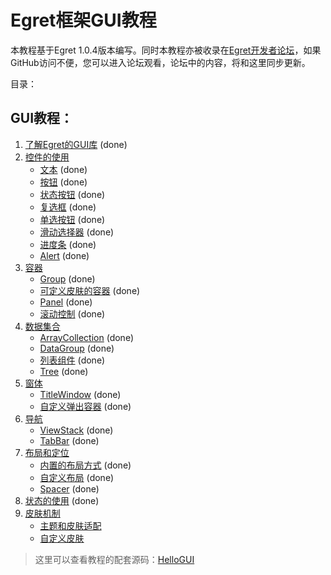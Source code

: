 Egret框架GUI教程
===============

本教程基于Egret 1.0.4版本编写。同时本教程亦被收录在[Egret开发者论坛](http://bbs.egret-labs.org/thread-260-1-1.html)，如果GitHub访问不便，您可以进入论坛观看，论坛中的内容，将和这里同步更新。

目录：

GUI教程：
----------------------------

1. [了解Egret的GUI库](https://github.com/NeoGuo/html5-documents/blob/master/egret-gui/1-intro.md) (done)
2. [控件的使用](https://github.com/NeoGuo/html5-documents/blob/master/egret-gui/2-control.md)
	* [文本](https://github.com/NeoGuo/html5-documents/blob/master/egret-gui/2-1-label.md) (done)
	* [按钮](https://github.com/NeoGuo/html5-documents/blob/master/egret-gui/2-2-button.md) (done)
	* [状态按钮](https://github.com/NeoGuo/html5-documents/blob/master/egret-gui/2-3-toglebutton.md) (done)
	* [复选框](https://github.com/NeoGuo/html5-documents/blob/master/egret-gui/2-4-checkbox.md) (done)
	* [单选按钮](https://github.com/NeoGuo/html5-documents/blob/master/egret-gui/2-5-radiobutton.md) (done)
	* [滑动选择器](https://github.com/NeoGuo/html5-documents/blob/master/egret-gui/2-6-slider.md) (done)
	* [进度条](https://github.com/NeoGuo/html5-documents/blob/master/egret-gui/2-7-progressbar.md) (done)
	* [Alert](https://github.com/NeoGuo/html5-documents/blob/master/egret-gui/2-8-alert.md) (done)
3. [容器](https://github.com/NeoGuo/html5-documents/blob/master/egret-gui/3-container.md)
	* [Group](https://github.com/NeoGuo/html5-documents/blob/master/egret-gui/3-1-group.md) (done)
	* [可定义皮肤的容器](https://github.com/NeoGuo/html5-documents/blob/master/egret-gui/3-2-skinablecontainer.md) (done)
	* [Panel](https://github.com/NeoGuo/html5-documents/blob/master/egret-gui/3-3-panel.md) (done)
	* [滚动控制](https://github.com/NeoGuo/html5-documents/blob/master/egret-gui/3-4-scroller.md) (done)
4. [数据集合](https://github.com/NeoGuo/html5-documents/blob/master/egret-gui/4-data.md)
	* [ArrayCollection](https://github.com/NeoGuo/html5-documents/blob/master/egret-gui/4-1-arraycollection.md) (done)
	* [DataGroup](https://github.com/NeoGuo/html5-documents/blob/master/egret-gui/4-2-datagroup.md) (done)
	* [列表组件](https://github.com/NeoGuo/html5-documents/blob/master/egret-gui/4-3-list.md) (done)
	* [Tree](https://github.com/NeoGuo/html5-documents/blob/master/egret-gui/4-6-tree.md) (done)
5. [窗体](https://github.com/NeoGuo/html5-documents/blob/master/egret-gui/5-window.md)
	* [TitleWindow](https://github.com/NeoGuo/html5-documents/blob/master/egret-gui/5-1-titlewindow.md) (done)
	* [自定义弹出容器](https://github.com/NeoGuo/html5-documents/blob/master/egret-gui/5-2-popup.md) (done)
6. [导航](https://github.com/NeoGuo/html5-documents/blob/master/egret-gui/6-navigator.md)
	* [ViewStack](https://github.com/NeoGuo/html5-documents/blob/master/egret-gui/6-1-viewstack.md) (done)
	* [TabBar](https://github.com/NeoGuo/html5-documents/blob/master/egret-gui/6-2-tabbar.md) (done)
7. [布局和定位](https://github.com/NeoGuo/html5-documents/blob/master/egret-gui/7-layout.md)
	* [内置的布局方式](https://github.com/NeoGuo/html5-documents/blob/master/egret-gui/7-1-defaultlayout.md) (done)
	* [自定义布局](https://github.com/NeoGuo/html5-documents/blob/master/egret-gui/7-2-customlayout.md) (done)
	* [Spacer](https://github.com/NeoGuo/html5-documents/blob/master/egret-gui/7-3-spacer.md) (done)
8. [状态的使用](https://github.com/NeoGuo/html5-documents/blob/master/egret-gui/8-state.md) (done)
9. [皮肤机制](https://github.com/NeoGuo/html5-documents/blob/master/egret-gui/9-skin.md)
	* [主题和皮肤适配](https://github.com/NeoGuo/html5-documents/blob/master/egret-gui/9-1-skinadapter.md)
	* [自定义皮肤](https://github.com/NeoGuo/html5-documents/blob/master/egret-gui/9-2-customskin.md)

> 这里可以查看教程的配套源码：[HelloGUI](https://github.com/NeoGuo/html5-documents/tree/master/egret-gui/demo/HelloGUI/src)
